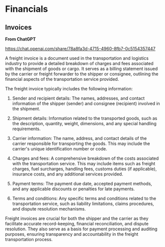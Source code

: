 # Financials

## Invoices

**From ChatGPT**

https://chat.openai.com/share/78a8fa3d-4715-4960-8fb7-0c5154357447

A freight invoice is a document used in the transportation and logistics industry to provide a detailed breakdown of charges and fees associated with the shipment of goods or cargo. It serves as a billing statement issued by the carrier or freight forwarder to the shipper or consignee, outlining the financial aspects of the transportation service provided.

The freight invoice typically includes the following information:

1. Sender and recipient details: The names, addresses, and contact information of the shipper (sender) and consignee (recipient) involved in the shipment.

2. Shipment details: Information related to the transported goods, such as the description, quantity, weight, dimensions, and any special handling requirements.

3. Carrier information: The name, address, and contact details of the carrier responsible for transporting the goods. This may include the carrier's unique identification number or code.

4. Charges and fees: A comprehensive breakdown of the costs associated with the transportation service. This may include items such as freight charges, fuel surcharges, handling fees, customs duties (if applicable), insurance costs, and any additional services provided.

5. Payment terms: The payment due date, accepted payment methods, and any applicable discounts or penalties for late payments.

6. Terms and conditions: Any specific terms and conditions related to the transportation service, such as liability limitations, claims procedures, and dispute resolution mechanisms.

Freight invoices are crucial for both the shipper and the carrier as they facilitate accurate record-keeping, financial reconciliation, and dispute resolution. They also serve as a basis for payment processing and auditing purposes, ensuring transparency and accountability in the freight transportation process.
